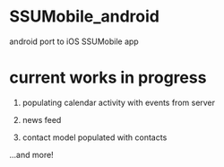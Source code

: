 # SSUMobile_android
android port to iOS SSUMobile app


# current works in progress

1) populating calendar activity with events from server 

2) news feed

3) contact model populated with contacts

...and more!
